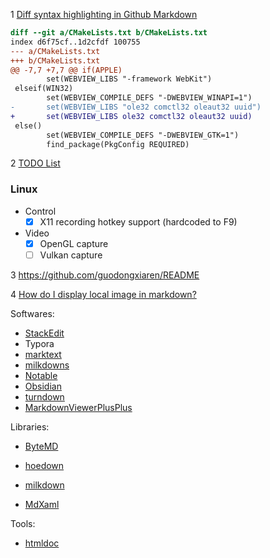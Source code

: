 1 [Diff syntax highlighting in Github Markdown](https://stackoverflow.com/questions/40883421/diff-syntax-highlighting-in-github-markdown)

```diff
diff --git a/CMakeLists.txt b/CMakeLists.txt
index d6f75cf..1d2cfdf 100755
--- a/CMakeLists.txt
+++ b/CMakeLists.txt
@@ -7,7 +7,7 @@ if(APPLE)
        set(WEBVIEW_LIBS "-framework WebKit")
 elseif(WIN32)
        set(WEBVIEW_COMPILE_DEFS "-DWEBVIEW_WINAPI=1")
-       set(WEBVIEW_LIBS "ole32 comctl32 oleaut32 uuid")
+       set(WEBVIEW_LIBS ole32 comctl32 oleaut32 uuid)
 else()
        set(WEBVIEW_COMPILE_DEFS "-DWEBVIEW_GTK=1")
        find_package(PkgConfig REQUIRED)
```

2 [TODO List](https://github.com/itchio/capsule/blob/master/README.md)

### Linux

* Control
  * [x] X11 recording hotkey support (hardcoded to F9)
* Video
  * [x] OpenGL capture
  * [ ] Vulkan capture

3 https://github.com/guodongxiaren/README

4 [How do I display local image in markdown?](https://stackoverflow.com/questions/41604263/how-do-i-display-local-image-in-markdown)

Softwares:

- [StackEdit](https://stackedit.io/)
- Typora
- [marktext](https://github.com/marktext/marktext)
- [milkdowns](https://github.com/Saul-Mirone/milkdown)
- [Notable](https://github.com/notable/notable)
- [Obsidian](https://obsidian.md/)
- [turndown](https://github.com/mixmark-io/turndown)
- [MarkdownViewerPlusPlus](https://github.com/nea/MarkdownViewerPlusPlus)

Libraries:

- [ByteMD](https://github.com/bytedance/bytemd)

- [hoedown](https://github.com/hoedown/hoedown)

- [milkdown](https://github.com/Saul-Mirone/milkdown)

- [MdXaml](https://github.com/whistyun/MdXaml)

Tools:

- [htmldoc](https://github.com/michaelrsweet/htmldoc)
